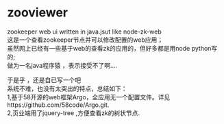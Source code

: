# zooviewer
zookeeper web ui written in java.jsut like node-zk-web<br>
这是一个查看zookeeper节点并可以修改配置的web应用；<br>
虽然网上已经有一些基于web的查看zk的应用的，但好多都是用node python写的; <br>
做为一名java程序猿 ，表示接受不了啊....<br>

于是乎 ，还是自已写一个吧<br>
系统不难，也没有太突出的特点，总结如下：<br>
1,基于58开源的web框架Argo，全应用无一个配置文件。详见https://github.com/58code/Argo.git.<br>
2,页业端用了jquery-tree ,方便查看zk的树状节点.

